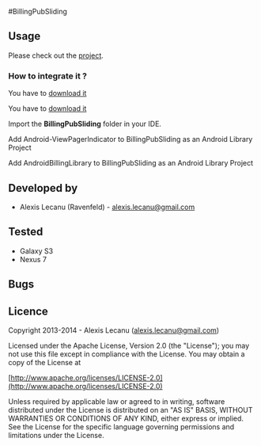 #BillingPubSliding


## Usage

Please check out the [project](https://github.com/ravenfeld/BillingPubSliding/tree/master).


### How to integrate it ?

 You have to [download it](https://github.com/ravenfeld/Android-ViewPagerIndicator/archive/master.zip) 
 
 You have to [download it](https://github.com/ravenfeld/AndroidBillingLibrary/archive/master.zip) 
 
 Import the **BillingPubSliding** folder in your IDE.
 
 Add Android-ViewPagerIndicator to BillingPubSliding as an Android Library Project

 Add AndroidBillingLibrary to BillingPubSliding as an Android Library Project
     
## Developed by
  * Alexis Lecanu (Ravenfeld) - [alexis.lecanu@gmail.com](mailto:alexis.lecanu@gmail.com)
    	
## Tested 
  * Galaxy S3
  * Nexus 7
    
## Bugs

## Licence
    
Copyright 2013-2014 - Alexis Lecanu ([alexis.lecanu@gmail.com](mailto:alexis.lecanu@gmail.com))
    
Licensed under the Apache License, Version 2.0 (the "License"); you may not
use this file except in compliance with the License. You may obtain a copy of
the License at

  [http://www.apache.org/licenses/LICENSE-2.0](http://www.apache.org/licenses/LICENSE-2.0)
    
Unless required by applicable law or agreed to in writing, software
distributed under the License is distributed on an "AS IS" BASIS, WITHOUT
WARRANTIES OR CONDITIONS OF ANY KIND, either express or implied. See the
License for the specific language governing permissions and limitations under
the License.
